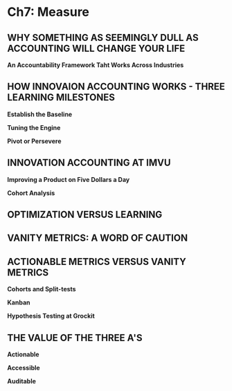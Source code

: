 # Ch7: Measure

## WHY SOMETHING AS SEEMINGLY DULL AS ACCOUNTING WILL CHANGE YOUR LIFE

**An Accountability Framework Taht Works Across Industries**

## HOW INNOVAION ACCOUNTING WORKS - THREE LEARNING MILESTONES

**Establish the Baseline**

**Tuning the Engine**

**Pivot or Persevere**

## INNOVATION ACCOUNTING AT IMVU

**Improving a Product on Five Dollars a Day**

**Cohort Analysis**

## OPTIMIZATION VERSUS LEARNING

## VANITY METRICS: A WORD OF CAUTION

## ACTIONABLE METRICS VERSUS VANITY METRICS

**Cohorts and Split-tests**

**Kanban**

**Hypothesis Testing at Grockit**

## THE VALUE OF THE THREE A'S

**Actionable**

**Accessible**

**Auditable**
